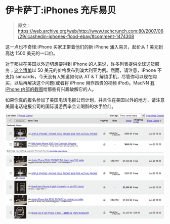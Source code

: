 # 伊卡萨丁:iPhones 充斥易贝

> 原文：<https://web.archive.org/web/http://www.techcrunch.com:80/2007/06/29/icashedin-iphones-flood-ebay/#comment-1474308>

这一点也不奇怪:iPhone 买家正带着他们的新 iPhone 涌入易贝，起价从 1 美元到高达 1500 美元的一口价。

对于那些在美国以外迫切想要得到 iPhone 的人来说，许多列表提供全球送货服务；[这个清单](https://web.archive.org/web/20150807004923/http://cgi.ebay.com/BRAND-NEW-8GB-IPHONE-WITH-RECIEPT-SHIPS-MONDAY_W0QQitemZ200124547738QQihZ010QQcategoryZ64355QQrdZ1QQcmdZViewItem)以 50 美元的价格发布到澳大利亚为例。然而，请注意，iPhone 不支持 simcards，今天没有人知道如何从 AT & T 解锁手机，尽管你可以现在购买，以后再解决这个问题(或者将 iPhone 用作昂贵的视频 iPod)。MacNN [有 iPhone 内部的截图](https://web.archive.org/web/20150807004923/http://www.macnn.com/articles/07/06/29/first.iphone.disassembly/)给那些有兴趣破解它的人。

如果你真的报名参加了美国电话电报公司计划，并且住在美国以外的地方，请注意美国电话电报公司的国际漫游费率会让喝醉的水手脸红。

![icashedin.jpg](img/882a0c3be8248cb355a67308d9df725d.png)